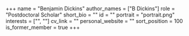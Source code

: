 +++
name = "Benjamin Dickins"
author_names = ["B Dickins"]
role = "Postdoctoral Scholar"
short_bio = ""
id = ""
portrait = "portrait.png"
interests = ["", ""]
cv_link = ""
personal_website = ""
sort_position = 100
is_former_member = true
+++

